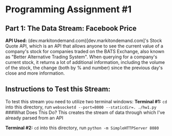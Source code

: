 # Programming Assignment #1

## Part 1: The Data Stream: Facebook Price
**API Used:** (dev.markitondemand.com)[dev.markitondemand.com]'s Stock Quote API, which is an API that allows anyone to see the current value of a company's stock for companies traded on the BATS Exchange, also known as "Better Alternative Trading System". When querying for a company's current stock, it returns a lot of additional information, including the volume of the stock, the change (both by % and number) since the previous day's close and more information.


## Instructions to Test this Stream:
To test this stream you need to utilize two terminal windows:
**Terminal #1:** `cd` into this directory, run `websocketd --port=8000 --staticdir=. ./hw1.py`
###What Does This Do?
This creates the stream of data through which I've already parsed from an API

**Terminal #2:** `cd` into this directory, run `python -m SimpleHTTPServer 8080`

